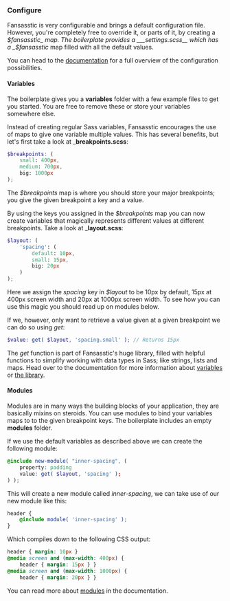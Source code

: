 ### Configure

Fansasstic is very configurable and brings a default configuration file. However, you're completely free to override it, or parts of it, by creating a _$fansasstic_ map.
The boilerplate provides a ___settings.scss__ which has a _$fansasstic_ map filled with all the default values.

You can head to the [documentation](http://fansasstic.com/docs/configuration) for a full overview of the configuration possibilities.

#### Variables

The boilerplate gives you a __variables__ folder with a few example files to get you started. You are free to remove these or store your variables somewhere else.

Instead of creating regular Sass variables, Fansasstic encourages the use of maps to give one variable multiple values. This has several benefits, but let's first take a look at ___breakpoints.scss__:

```scss
$breakpoints: (
    small: 400px,
    medium: 700px,
    big: 1000px
);
```

The _$breakpoints_ map is where you should store your major breakpoints; you give the given breakpoint a key and a value. 

By using the keys you assigned in the _$breakpoints_ map you can now create variables that magically represents different values at different breakpoints. Take a look at ___layout.scss__:

```scss
$layout: (
    'spacing': (
        default: 10px,
        small: 15px,
        big: 20px
    )
);
```

Here we assign the _spacing_ key in _$layout_ to be 10px by default, 15px at 400px screen width and 20px at 1000px screen width. To see how you can use this magic you should read up on modules below.

If we, however, only want to retrieve a value given at a given breakpoint we can do so using _get_:

```scss
$value: get( $layout, 'spacing.small' ); // Returns 15px
```

The _get_ function is part of Fansasstic's huge library, filled with helpful functions to simplify working with data types in Sass; like strings, lists and maps. 
Head over to the documentation for more information about [variables](http://fansasstic.com/docs/variables) or [the library](http://fansasstic.com/docs/library).

#### Modules

Modules are in many ways the building blocks of your application, they are basically mixins on steroids. You can use modules to bind your variables maps to to the given breakpoint keys. The boilerplate includes an empty __modules__ folder.

If we use the default variables as described above we can create the following module:

```scss
@include new-module( "inner-spacing", (
    property: padding
    value: get( $layout, 'spacing' );
) );
```

This will create a new module called _inner-spacing_, we can take use of our new module like this:

```scss
header {
    @include module( 'inner-spacing' );
}
```

Which compiles down to the following CSS output:

```css
header { margin: 10px }
@media screen and (max-width: 400px) {
    header { margin: 15px } }
@media screen and (max-width: 1000px) {
    header { margin: 20px } }
```

You can read more about [modules](http://fansasstic.com/docs/modules) in the documentation.